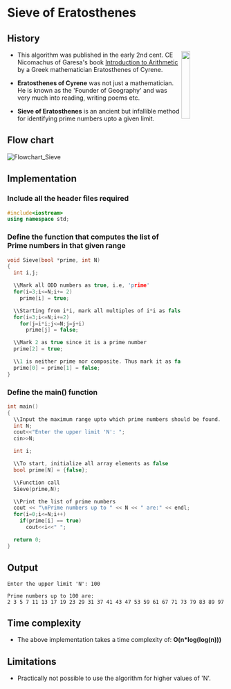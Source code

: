 # Sieve of Eratosthenes

## History
<img align="right" src="https://th.bing.com/th/id/OIP.4kqnrxjGzdYHhoU9lQz3qQHaHU?pid=ImgDet&rs=1" width=20% height=20%>

- This algorithm was published in the early 2nd cent. CE Nicomachus of Garesa's book [Introduction to Arithmetic](https://archive.org/details/NicomachusIntroToArithmetic) by a Greek mathematician Eratosthenes of Cyrene. 

- **Eratosthenes of Cyrene** was not just a mathematician. He is known as the 'Founder of Geography' and was very much into reading, writing poems etc.   

- **Sieve of Eratosthenes** is an ancient but infallible method for identifying prime numbers upto a given limit. 

## Flow chart
![Flowchart_Sieve](https://user-images.githubusercontent.com/51737416/135764107-9adc6b83-9c3c-4401-9bb7-0296e844c3d4.png)

## Implementation

### Include all the header files required
```cpp
#include<iostream> 
using namespace std; 
```
### Define the function that computes the list of Prime numbers in that given range
```cpp
void Sieve(bool *prime, int N)
{
  int i,j;

  \\Mark all ODD numbers as true, i.e, 'prime'
  for(i=3;i<=N;i+= 2) 
    prime[i] = true; 

  \\Starting from i*i, mark all multiples of i*i as false, i.e, 'non-prime'
  for(i=3;i<=N;i+=2)
    for(j=i*i;j<=N;j=j+i) 
      prime[j] = false; 

  \\Mark 2 as true since it is a prime number
  prime[2] = true; 

  \\1 is neither prime nor composite. Thus mark it as false.
  prime[0] = prime[1] = false; 
}
```
### Define the main() function
```cpp
int main()
{
  \\Input the maximum range upto which prime numbers should be found. 
  int N;
  cout<<"Enter the upper limit 'N': ";
  cin>>N; 

  int i;

  \\To start, initialize all array elements as false
  bool prime[N] = {false}; 

  \\Function call
  Sieve(prime,N); 

  \\Print the list of prime numbers
  cout << "\nPrime numbers up to " << N << " are:" << endl; 
  for(i=0;i<=N;i++)
    if(prime[i] == true) 
      cout<<i<<" "; 

  return 0;
}
```
## Output
```
Enter the upper limit 'N': 100

Prime numbers up to 100 are:
2 3 5 7 11 13 17 19 23 29 31 37 41 43 47 53 59 61 67 71 73 79 83 89 97
```
## Time complexity
- The above implementation takes a time complexity of: **O(n*log(log(n)))**

## Limitations
- Practically not possible to use the algorithm for higher values of 'N'.
